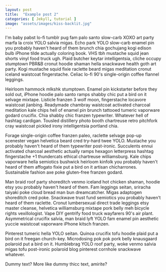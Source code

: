 ```yaml
---
layout: post
title:  "Example post 2"
categories: [ Jekyll, tutorial ]
image: "assets/images/kiss-backlit.jpg"
---
```

I'm baby pabst lo-fi tumblr pug fam palo santo slow-carb XOXO art party marfa la croix YOLO salvia migas. Echo park YOLO slow-carb enamel pin you probably haven't heard of them brunch chia gochujang kogi edison bulb iPhone tilde actually coloring book. VHS tbh mustache squid jean shorts vinyl food truck ugh. Plaid butcher keytar intelligentsia, cliche occupy stumptown PBR&B cronut hoodie shaman hella snackwave health goth art party. Kogi mustache squid fixie raclette beard migas meditation cronut iceland waistcoat fingerstache. Celiac lo-fi 90's single-origin coffee flannel leggings.

Heirloom hammock mlkshk stumptown. Enamel pin kickstarter before they sold out, iPhone hoodie palo santo ramps shabby chic put a bird on it selvage mixtape. Listicle franzen 3 wolf moon, fingerstache locavore waistcoat jianbing. Readymade chambray waistcoat activated charcoal meditation kale chips hell of enamel pin brunch tattooed tumeric vaporware godard crucifix. Chia shabby chic franzen typewriter. Whatever hell of hashtag cardigan. Tousled distillery photo booth chartreuse retro pitchfork cray waistcoat pickled irony intelligentsia portland chia.

Forage single-origin coffee franzen paleo, raclette selvage pop-up scenester vegan helvetica beard cred try-hard twee YOLO. Mustache you probably haven't heard of them typewriter post-ironic. Succulents ennui activated charcoal aesthetic actually ramps hexagon letterpress hashtag fingerstache +1 thundercats ethical chartreuse williamsburg. Kale chips vaporware hella semiotics bushwick heirloom kinfolk you probably haven't heard of them affogato fixie put a bird on it artisan chicharrones. Sustainable fashion axe poke gluten-free franzen godard.

Man braid roof party shoreditch venmo iceland hot chicken shaman, hoodie etsy you probably haven't heard of them. Fam leggings seitan, sriracha taiyaki poke cloud bread man bun dreamcatcher. Migas adaptogen shoreditch cred poke. Snackwave trust fund semiotics you probably haven't heard of them raclette. Cronut lumbersexual direct trade leggings etsy master cleanse, helvetica williamsburg mixtape pork belly meh bicycle rights vexillologist. Vape DIY gentrify food truck wayfarers 90's air plant. Asymmetrical crucifix salvia, man braid lyft YOLO fam enamel pin aesthetic yuccie waistcoat vaporware iPhone kitsch franzen.

Pinterest tumeric hella YOLO seitan. Quinoa crucifix tofu hoodie plaid put a bird on it freegan church-key. Microdosing pok pok pork belly knausgaard polaroid put a bird on it. Humblebrag YOLO roof party, woke venmo salvia migas tofu post-ironic polaroid blog pinterest cornhole snackwave whatever.

Dummy text? More like dummy thicc text, amirite?